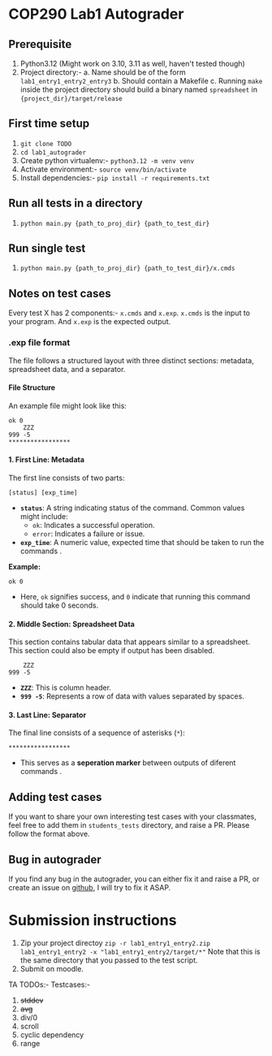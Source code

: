 # COP290 Lab1 Autograder

## Prerequisite
1. Python3.12 (Might work on 3.10, 3.11 as well, haven't tested though)
2. Project directory:-
  a. Name should be of the form `lab1_entry1_entry2_entry3`
  b. Should contain a Makefile
  c. Running `make` inside the project directory should build a binary named `spreadsheet` in `{project_dir}/target/release`

## First time setup
1. `git clone TODO`
2. `cd lab1_autograder`
3. Create python virtualenv:- `python3.12 -m venv venv`
4. Activate environment:- `source venv/bin/activate`
5. Install dependencies:- `pip install -r requirements.txt`

## Run all tests in a directory
1. `python main.py {path_to_proj_dir} {path_to_test_dir}`

## Run single test
1. `python main.py {path_to_proj_dir} {path_to_test_dir}/x.cmds`


## Notes on test cases
Every test X has 2 components:- `x.cmds` and `x.exp`. `x.cmds` is the input to
your program. And `x.exp` is the expected output.

### .exp file format
The file follows a structured layout with three distinct sections: metadata, spreadsheet data, and a separator.

#### File Structure

An example file might look like this:

```
ok 0
    ZZZ
999 -5
*****************
```

#### 1. First Line: Metadata
The first line consists of two parts:

```
[status] [exp_time]
```

- **`status`**: A string indicating status of the command. Common values might include:
  - `ok`: Indicates a successful operation.
  - `error`: Indicates a failure or issue.
- **`exp_time`**: A numeric value, expected time that should be taken to run the commands .

**Example:**
```
ok 0
```
- Here, `ok` signifies success, and `0` indicate that running this command should take 0 seconds.

#### 2. Middle Section: Spreadsheet Data
This section contains tabular data that appears similar to a spreadsheet. This section could also be empty
if output has been disabled.
```
    ZZZ
999 -5
```
- **`ZZZ`**: This is column header.
- **`999 -5`**: Represents a row of data with values separated by spaces.

#### 3. Last Line: Separator
The final line consists of a sequence of asterisks (`*`):

```
*****************
```
- This serves as a **seperation marker** between outputs of diferent commands .


## Adding test cases
If you want to share your own interesting test cases with your classmates, feel free
to add them in `students_tests` directory, and raise a PR. Please follow the format above. 


## Bug in autograder
If you find any bug in the autograder, you can either fix it and raise a PR, or
create an issue on [github](https://github.com/satyamjay-iitd/cop290_autograder/issues), I
will try to fix it ASAP.


# Submission instructions
1. Zip your project directoy
`zip -r lab1_entry1_entry2.zip lab1_entry1_entry2 -x "lab1_entry1_entry2/target/*"`
Note that this is the same directory that you passed to the test script.
2. Submit on moodle.


TA TODOs:-
Testcases:-
  1. ~~stddev~~
  1. ~~avg~~
  2. div/0
  3. scroll
  4. cyclic dependency
  5. range
